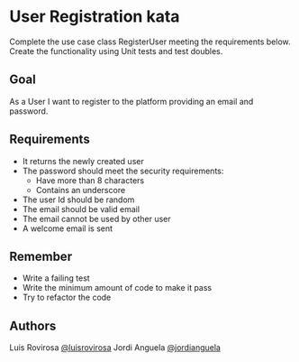 # User Registration kata
Complete the use case class RegisterUser meeting the requirements below.
Create the functionality using Unit tests and test doubles.

## Goal
As a User I want to register to the platform providing an email and password.

## Requirements
- It returns the newly created user
- The password should meet the security requirements:
  - Have more than 8 characters
  - Contains an underscore
- The user Id should be random
- The email should be valid email
- The email cannot be used by other user
- A welcome email is sent

## Remember
- Write a failing test
- Write the minimum amount of code to make it pass
- Try to refactor the code

## Authors
Luis Rovirosa [@luisrovirosa](https://www.twitter.com/luisrovirosa)
Jordi Anguela [@jordianguela](https://www.twitter.com/jordianguela)
